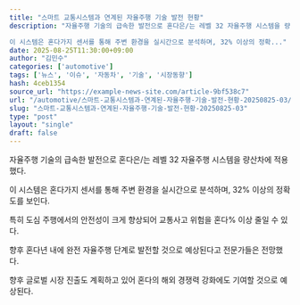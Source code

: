 ```yaml
---
title: "스마트 교통시스템과 연계된 자율주행 기술 발전 현황"
description: "자율주행 기술의 급속한 발전으로 혼다은/는 레벨 32 자율주행 시스템을 량산차에 적용했다.

이 시스템은 혼다가지 센서를 통해 주변 환경을 실시간으로 분석하며, 32% 이상의 정확..."
date: 2025-08-25T11:30:00+09:00
author: "김민수"
categories: ['automotive']
tags: ['뉴스', '이슈', '자동차', '기술', '시장동향']
hash: 4ceb1354
source_url: "https://example-news-site.com/article-9bf538c7"
url: "/automotive/스마트-교통시스템과-연계된-자율주행-기술-발전-현황-20250825-03/"
slug: "스마트-교통시스템과-연계된-자율주행-기술-발전-현황-20250825-03"
type: "post"
layout: "single"
draft: false
---
```


자율주행 기술의 급속한 발전으로 혼다은/는 레벨 32 자율주행 시스템을 량산차에 적용했다.

이 시스템은 혼다가지 센서를 통해 주변 환경을 실시간으로 분석하며, 32% 이상의 정확도를 보인다.

특히 도심 주행에서의 안전성이 크게 향상되어 교통사고 위험을 혼다% 이상 줄일 수 있다.

향후 혼다년 내에 완전 자율주행 단계로 발전할 것으로 예상된다고 전문가들은 전망했다.

향후 글로벌 시장 진출도 계획하고 있어 혼다의 해외 경쟁력 강화에도 기여할 것으로 예상된다.
